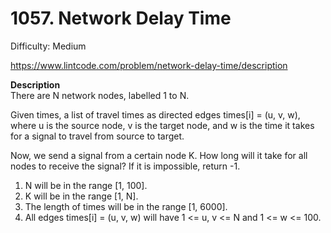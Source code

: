 # 1057. Network Delay Time

Difficulty: Medium

https://www.lintcode.com/problem/network-delay-time/description

**Description**  
There are N network nodes, labelled 1 to N.

Given times, a list of travel times as directed edges times[i] = (u, v, w), where u is the source node, v is the target node, and w is the time it takes for a signal to travel from source to target.

Now, we send a signal from a certain node K. How long will it take for all nodes to receive the signal? If it is impossible, return -1.

1. N will be in the range [1, 100].
2. K will be in the range [1, N].
3. The length of times will be in the range [1, 6000].
4. All edges times[i] = (u, v, w) will have 1 <= u, v <= N and 1 <= w <= 100.
